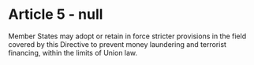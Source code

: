 # Article 5 - null


Member States may adopt or retain in force stricter provisions in the field covered by this Directive to prevent money laundering and terrorist financing, within the limits of Union law.

